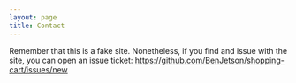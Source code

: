 ```yaml
---
layout: page
title: Contact
---
```


Remember that this is a fake site. Nonetheless, if you find and issue with the site, you can open an issue ticket:
https://github.com/BenJetson/shopping-cart/issues/new
